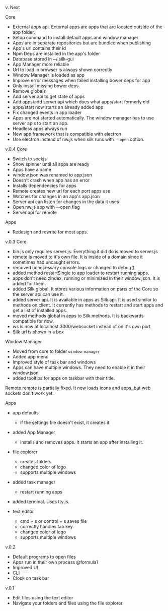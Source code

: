 v. Next

Core
- External apps api. External apps are apps that are located outside of the app folder.
- Setup command to install default apps and window manager
- Apps are in separate repositories but are bundled when publishing
- App's url contains their id
- Npm Deps are installed in the app's folder
- Database stored in ~/.silk-gui
- App Manager more reliable
- Url to load in browser is always shown correctly
- Window Manager is loaded as app
- Improve error messages when failed installing bower deps for app
- Only install missing bower deps
- Remove globals
- Add server api to get state of apps
- Add apps/add server api which does what apps/start formerly did
- apps/start now starts an already added app
- Fix changed events in app loader
- Apps are not started automatically. The window manager has to use server apis to start an app.
- Headless apps always run
- New app framework that is compatible with electron
- Use electron instead of nw.js when silk runs with `--open` option.

v.0.4
Core
- Switch to sockjs
- Show spinner until all apps are ready
- Apps have a name
- window.json was renamed to app.json
- Doesn't crash when app has an error
- Installs dependencies for apps
- Remote creates new url for each port apps use
- Watches for changes in an app's app.json
- Server api can listen for changes in the data it uses
- Open nw.js app with --open flag
- Server api for remote

Apps
- Redesign and rewrite for most apps.

v.0.3
Core
- bin.js only requires server.js.  Everything it did do is moved to server.js
- remote is moved to it's own file.  It is inside of a domain since it sometimes had uncaught errors.
- removed unnecessary console.logs or changed to debug()
- added method restartSingle to app loader to restart running apps.
- apps don't need zIndex, running or minimized in their window.json.  It is added for them.
- added Silk global.  It stores various information on parts of the Core so the server api can use it.
- added server api.  It is available in apps as Silk.api.  It is used similar to methods on client.  It currently has methods to restart and start apps and get a list of installed apps.
- moved methods global in apps to Silk.methods.  It is backwards compatible for now.
- ws is now at localhost:3000/websocket instead of on it's own port
- Silk url is shown in a box

Window Manager
- Moved from core to folder `window-manager`
- Added app menu
- Improved style of task bar and windows
- Apps can have multiple windows.  They need to enable it in their window.json
- added tooltips for apps on taskbar with their title.

Remote
remote is partially fixed. It now loads icons and apps, but web sockets don't work yet.

Apps
 - app defaults
    - if the settings file doesn't exist, it creates it.

- added App Manager
    - installs and removes apps.  It starts an app after installing it.

- file explorer
    - creates folders
    - changed color of logo
    - supports multiple windows

- added task manager
    - restart running apps

- added terminal.  Uses tty.js. 

- text editor
    - cmd + s or control + s saves file
    - correctly handles tab key.
    - changed color of logo
    - supports multiple windows

v.0.2
- Default programs to open files
- Apps run in their own process @formula1 
- Improved UI
- CLI
- Clock on task bar

v.0.1
- Edit files using the text editor
- Navigate your folders and files using the file explorer

